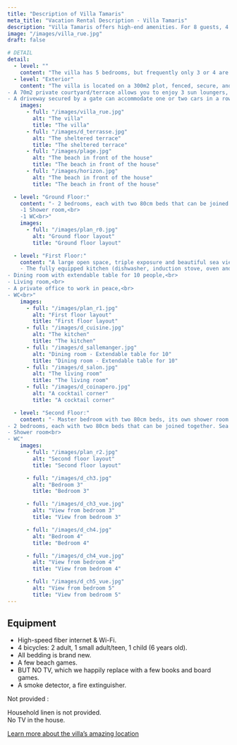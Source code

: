 ```yaml
---
title: "Description of Villa Tamaris"
meta_title: "Vacation Rental Description - Villa Tamaris"
description: "Villa Tamaris offers high-end amenities. For 8 guests, 4 bedrooms, fully equipped, maximum comfort."
image: "/images/villa_rue.jpg"
draft: false

# DETAIL
detail:
  - level: ""
    content: "The villa has 5 bedrooms, but frequently only 3 or 4 are accessible depending on the time we have to prepare the house for rental. Get in touch and tell us about your plans!<br><br>"
  - level: "Exterior"
    content: "The villa is located on a 300m2 plot, fenced, secure, and landscaped.<br>
- A 70m2 private courtyard/terrace allows you to enjoy 3 sun loungers, a gas barbecue, an outdoor table and 6 chairs.<br>
- A driveway secured by a gate can accommodate one or two cars in a row."
    images:
      - full: "/images/villa_rue.jpg"
        alt: "The villa"
        title: "The villa"        
      - full: "/images/d_terrasse.jpg"
        alt: "The sheltered terrace"
        title: "The sheltered terrace"
      - full: "/images/plage.jpg"
        alt: "The beach in front of the house"
        title: "The beach in front of the house"
      - full: "/images/horizon.jpg"
        alt: "The beach in front of the house"
        title: "The beach in front of the house"              

  - level: "Ground Floor:"
    content: "- 2 bedrooms, each with two 80cm beds that can be joined together.<br>
    -1 Shower room,<br>
    -1 WC<br>"
    images:
      - full: "/images/plan_r0.jpg"
        alt: "Ground floor layout"
        title: "Ground floor layout"

  - level: "First Floor:"
    content: "A large open space, triple exposure and beautiful sea view. <br>
    - The fully equipped kitchen (dishwasher, induction stove, oven and microwave) opens directly onto the dining area. Its bar and high stools allow you to keep the cook company. <br>
- Dining room with extendable table for 10 people,<br>
- Living room,<br>
- A private office to work in peace,<br>
- WC<br>"
    images:
      - full: "/images/plan_r1.jpg"
        alt: "First floor layout"
        title: "First floor layout"
      - full: "/images/d_cuisine.jpg"
        alt: "The kitchen"
        title: "The kitchen"
      - full: "/images/d_sallemanger.jpg"
        alt: "Dining room - Extendable table for 10"
        title: "Dining room - Extendable table for 10"
      - full: "/images/d_salon.jpg"
        alt: "The living room"
        title: "The living room"
      - full: "/images/d_coinapero.jpg"
        alt: "A cocktail corner"
        title: "A cocktail corner"

  - level: "Second Floor:"
    content: "- Master bedroom with two 80cm beds, its own shower room and private terrace. Exceptional view from the bed.<br>
- 2 bedrooms, each with two 80cm beds that can be joined together. Sea view.<br>
- Shower room<br>
- WC"
    images:
      - full: "/images/plan_r2.jpg"
        alt: "Second floor layout"
        title: "Second floor layout"

      - full: "/images/d_ch3.jpg"
        alt: "Bedroom 3"
        title: "Bedroom 3"

      - full: "/images/d_ch3_vue.jpg"
        alt: "View from bedroom 3"
        title: "View from bedroom 3"   

      - full: "/images/d_ch4.jpg"
        alt: "Bedroom 4"
        title: "Bedroom 4"

      - full: "/images/d_ch4_vue.jpg"
        alt: "View from bedroom 4"
        title: "View from bedroom 4"

      - full: "/images/d_ch5_vue.jpg"
        alt: "View from bedroom 5"
        title: "View from bedroom 5"   
---
```

<!--img src="images/villa_tamaris_ouistreham_map.png" alt="Villa Tamaris by the sea" />
-->

<h2>Equipment</h2>

- High-speed fiber internet & Wi-Fi.  
- 4 bicycles: 2 adult, 1 small adult/teen, 1 child (6 years old).  
- All bedding is brand new.  
- A few beach games.  
- BUT NO TV, which we happily replace with a few books and board games.  
- A smoke detector, a fire extinguisher.  

Not provided :

Household linen is not provided.  
No TV in the house.

<a class="btn btn-outline-primary mt-5" href="/en/villa-tamaris-beachfront-ouistreham-location/" 
target="_self"> Learn more about the villa’s amazing location </a>
